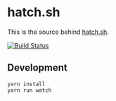 # hatch.sh

This is the source behind [hatch.sh][hatch.sh].

[![Build Status](https://travis-ci.org/hatch-sh/hatch.sh.svg?branch=master)](https://travis-ci.org/hatch-sh/hatch.sh)

## Development

    yarn install
    yarn run watch

[hatch.sh]: http://hatch.sh
